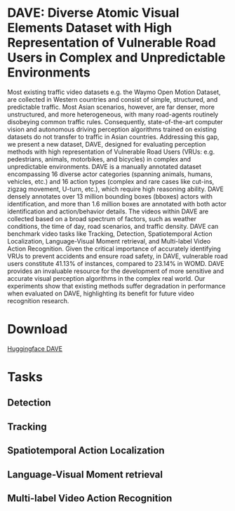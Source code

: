 # DAVE: Diverse Atomic Visual Elements Dataset with High Representation of Vulnerable Road Users in Complex and Unpredictable Environments

Most existing traffic video datasets e.g. the Waymo Open Motion Dataset, are collected in Western countries and consist of simple, structured, and predictable traffic. Most Asian scenarios, however, are far denser, more unstructured, and more heterogeneous, with many road-agents routinely disobeying common traffic rules. Consequently, state-of-the-art computer vision and autonomous driving perception algorithms trained on existing datasets do not transfer to traffic in Asian countries. Addressing this gap, we present a new dataset, DAVE, designed for evaluating perception methods with high representation of Vulnerable Road Users (VRUs: e.g. pedestrians, animals, motorbikes, and bicycles) in complex and unpredictable environments. DAVE is a manually annotated dataset encompassing 16 diverse actor categories (spanning animals, humans, vehicles, etc.) and 16 action types (complex and rare cases like cut-ins, zigzag movement, U-turn, etc.), which require high reasoning ability. DAVE densely annotates over 13 million bounding boxes (bboxes) actors with identification, and more than 1.6 million boxes are annotated with both actor identification and action/behavior details. The videos within DAVE are collected based on a broad spectrum of factors, such as weather conditions, the time of day, road scenarios, and traffic density. DAVE can benchmark video tasks like Tracking, Detection, Spatiotemporal Action Localization, Language-Visual Moment retrieval, and Multi-label Video Action Recognition. Given the critical importance of accurately identifying VRUs to prevent accidents and ensure road safety, in DAVE, vulnerable road users constitute 41.13% of instances, compared to 23.14% in WOMD. DAVE provides an invaluable resource for the development of more sensitive and accurate visual perception algorithms in the complex real world. Our experiments show that existing methods suffer degradation in performance when evaluated on DAVE, highlighting its benefit for future video recognition research.

# Download
[Huggingface DAVE](https://huggingface.co/datasets/XijunWang/DAVE)


# Tasks

## Detection

## Tracking

## Spatiotemporal Action Localization

## Language-Visual Moment retrieval

## Multi-label Video Action Recognition
